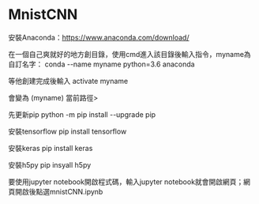 # MnistCNN
安裝Anaconda：https://www.anaconda.com/download/

在一個自己爽就好的地方創目錄，使用cmd進入該目錄後輸入指令，myname為自訂名字：
conda --name myname python=3.6 anaconda

等他創建完成後輸入
activate  myname

會變為
(myname) 當前路徑>

先更新pip
python -m pip install --upgrade pip

安裝tensorflow
pip install tensorflow

安裝keras
pip install keras

安裝h5py
pip insyall h5py

要使用jupyter notebook開啟程式碼，輸入jupyter notebook就會開啟網頁；網頁開啟後點選mnistCNN.ipynb




